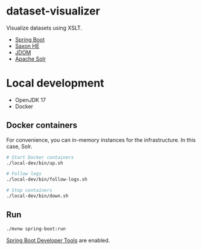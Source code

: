 # dataset-visualizer

Visualize datasets using XSLT.

* [Spring Boot](https://github.com/spring-projects/spring-boot)
* [Saxon HE](https://github.com/Saxonica/Saxon-HE)
* [JDOM](https://github.com/hunterhacker/jdom)
* [Apache Solr](https://github.com/apache/solr)

# Local development

* OpenJDK 17
* Docker

## Docker containers

For convenience, you can in-memory instances for the infrastructure. In this case, Solr.

```bash
# Start Docker containers
./local-dev/bin/up.sh

# Follow logs
./local-dev/bin/follow-logs.sh

# Stop containers
./local-dev/bin/down.sh
```

## Run

```bash
./mvnw spring-boot:run
```

[Spring Boot Developer Tools](https://docs.spring.io/spring-boot/docs/3.0.2/reference/html/using.html#using.devtools)
are enabled.
